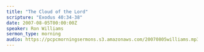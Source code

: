 ```yaml
---
title: "The Cloud of the Lord"
scripture: "Exodus 40:34-38"
date: 2007-08-05T00:00:00Z
speaker: Ron Williams
sermon_type: morning
audio: https://pcpcmorningsermons.s3.amazonaws.com/20070805williams.mp3 
---
```



